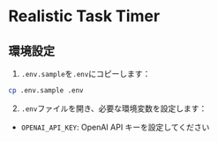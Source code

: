 # Realistic Task Timer

## 環境設定

1. `.env.sample`を`.env`にコピーします：

```bash
cp .env.sample .env
```

2. `.env`ファイルを開き、必要な環境変数を設定します：

- `OPENAI_API_KEY`: OpenAI API キーを設定してください
